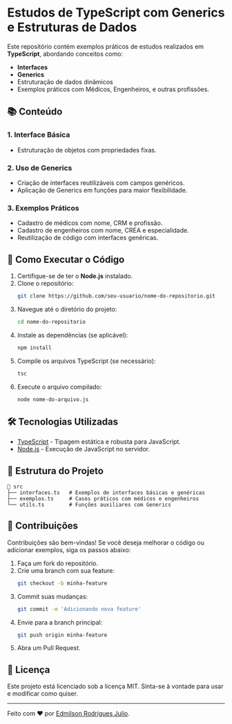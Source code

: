 # Estudos de TypeScript com Generics e Estruturas de Dados

Este repositório contém exemplos práticos de estudos realizados em **TypeScript**, abordando conceitos como:
- **Interfaces**
- **Generics**
- Estruturação de dados dinâmicos
- Exemplos práticos com Médicos, Engenheiros, e outras profissões.

## 📚 Conteúdo

### 1. Interface Básica
- Estruturação de objetos com propriedades fixas.

### 2. Uso de Generics
- Criação de interfaces reutilizáveis com campos genéricos.
- Aplicação de Generics em funções para maior flexibilidade.

### 3. Exemplos Práticos
- Cadastro de médicos com nome, CRM e profissão.
- Cadastro de engenheiros com nome, CREA e especialidade.
- Reutilização de código com interfaces genéricas.

## 🚀 Como Executar o Código

1. Certifique-se de ter o **Node.js** instalado.
2. Clone o repositório:
   ```bash
   git clone https://github.com/seu-usuario/nome-do-repositorio.git
   ```
3. Navegue até o diretório do projeto:
   ```bash
   cd nome-do-repositorio
   ```
4. Instale as dependências (se aplicável):
   ```bash
   npm install
   ```
5. Compile os arquivos TypeScript (se necessário):
   ```bash
   tsc
   ```
6. Execute o arquivo compilado:
   ```bash
   node nome-do-arquivo.js
   ```

## 🛠️ Tecnologias Utilizadas

- [TypeScript](https://www.typescriptlang.org/) - Tipagem estática e robusta para JavaScript.
- [Node.js](https://nodejs.org/) - Execução de JavaScript no servidor.

## 📂 Estrutura do Projeto
```
📁 src
├── interfaces.ts   # Exemplos de interfaces básicas e genéricas
├── exemplos.ts     # Casos práticos com médicos e engenheiros
└── utils.ts        # Funções auxiliares com Generics
```

## 🤝 Contribuições
Contribuições são bem-vindas! Se você deseja melhorar o código ou adicionar exemplos, siga os passos abaixo:

1. Faça um fork do repositório.
2. Crie uma branch com sua feature:
   ```bash
   git checkout -b minha-feature
   ```
3. Commit suas mudanças:
   ```bash
   git commit -m 'Adicionando nova feature'
   ```
4. Envie para a branch principal:
   ```bash
   git push origin minha-feature
   ```
5. Abra um Pull Request.

## 📝 Licença
Este projeto está licenciado sob a licença MIT. Sinta-se à vontade para usar e modificar como quiser.

---

Feito com ❤️ por [Edmilson Rodrigues Julio](https://github.com/webedmilson).
